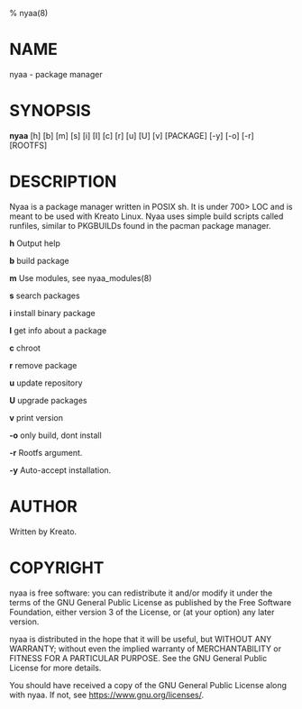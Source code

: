 % nyaa(8)

# NAME
nyaa - package manager

# SYNOPSIS
**nyaa** [h] [b] [m] [s] [i] [I] [c] [r] [u] [U] [v] [PACKAGE] [-y] [-o] [-r] [ROOTFS]

# DESCRIPTION
Nyaa is a package manager written in POSIX sh. It is under 700> LOC and is meant to be used with Kreato Linux.
Nyaa uses simple build scripts called runfiles, similar to PKGBUILDs found in the pacman package manager.

**h**
    Output help

**b**
    build package

**m**
    Use modules, see nyaa_modules(8)

**s**
    search packages

**i**
    install binary package

**I**
    get info about a package

**c**
    chroot

**r** 
    remove package

**u**
    update repository

**U**
    upgrade packages

**v**
    print version

**-o**
    only build, dont install

**-r**
    Rootfs argument.

**-y**
    Auto-accept installation.

# AUTHOR
Written by Kreato.

# COPYRIGHT
nyaa is free software: you can redistribute it and/or modify
it under the terms of the GNU General Public License as published by
the Free Software Foundation, either version 3 of the License, or
(at your option) any later version.

nyaa is distributed in the hope that it will be useful,
but WITHOUT ANY WARRANTY; without even the implied warranty of
MERCHANTABILITY or FITNESS FOR A PARTICULAR PURPOSE.  See the
GNU General Public License for more details.

You should have received a copy of the GNU General Public License
along with nyaa.  If not, see <https://www.gnu.org/licenses/>.
